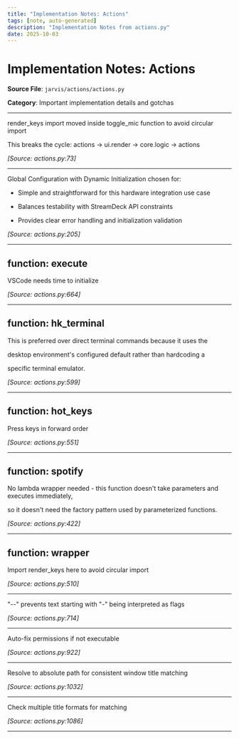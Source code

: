 ```yaml
---
title: "Implementation Notes: Actions"
tags: [note, auto-generated]
description: "Implementation Notes from actions.py"
date: 2025-10-03
---
```


# Implementation Notes: Actions

**Source File**: `jarvis/actions/actions.py`

**Category**: Important implementation details and gotchas

---

<a id="general-1"></a>

render_keys import moved inside toggle_mic function to avoid circular import

This breaks the cycle: actions -> ui.render -> core.logic -> actions

*[Source: actions.py:73]*

---

<a id="general-2"></a>

Global Configuration with Dynamic Initialization chosen for:

- Simple and straightforward for this hardware integration use case

- Balances testability with StreamDeck API constraints

- Provides clear error handling and initialization validation

*[Source: actions.py:205]*

---

## function: execute

<a id="function:-execute-1"></a>

VSCode needs time to initialize

*[Source: actions.py:664]*

---

## function: hk_terminal

<a id="function:-hk_terminal-1"></a>

This is preferred over direct terminal commands because it uses the

desktop environment's configured default rather than hardcoding a

specific terminal emulator.

*[Source: actions.py:599]*

---

## function: hot_keys

<a id="function:-hot_keys-1"></a>

Press keys in forward order

*[Source: actions.py:551]*

---

## function: spotify

<a id="function:-spotify-1"></a>

No lambda wrapper needed - this function doesn't take parameters and executes immediately,

so it doesn't need the factory pattern used by parameterized functions.

*[Source: actions.py:422]*

---

## function: wrapper

<a id="function:-wrapper-1"></a>

Import render_keys here to avoid circular import

*[Source: actions.py:510]*

---

<a id="function:-wrapper-2"></a>

"--" prevents text starting with "-" being interpreted as flags

*[Source: actions.py:714]*

---

<a id="function:-wrapper-3"></a>

Auto-fix permissions if not executable

*[Source: actions.py:922]*

---

<a id="function:-wrapper-4"></a>

Resolve to absolute path for consistent window title matching

*[Source: actions.py:1032]*

---

<a id="function:-wrapper-5"></a>

Check multiple title formats for matching

*[Source: actions.py:1086]*

---
